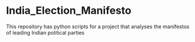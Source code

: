 # India_Election_Manifesto
This repository has python scripts for a project that analyses the manifestos of leading Indian political parties
